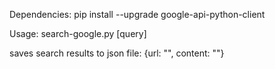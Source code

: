 Dependencies:
pip install --upgrade google-api-python-client

Usage:
search-google.py [query]

saves search results to json file: {url: "", content: ""} 
